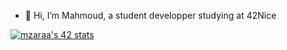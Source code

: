 - 👋 Hi, I’m Mahmoud, a student developper studying at 42Nice

[![mzaraa's 42 stats](https://badge42.vercel.app/api/v2/clcche98500110fl5t5vf5x95/stats?cursusId=21&coalitionId=116)](https://github.com/JaeSeoKim/badge42)
<!---
mzaraa/mzaraa is a ✨ special ✨ repository because its `README.md` (this file) appears on your GitHub profile.
You can click the Preview link to take a look at your changes.
--->
